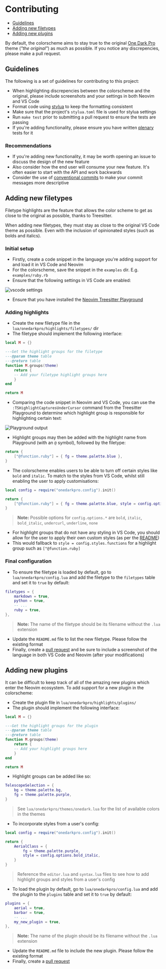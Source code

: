 # Contributing

- [Guidelines](#guidelines)
- [Adding new filetypes](#adding-new-filetypes)
- [Adding new plugins](#adding-new-plugins)

By default, the colorscheme aims to stay true to the original [One Dark Pro](https://github.com/Binaryify/OneDark-Pro)
theme (_"the original"_) as much as possible. If you notice any discrepencies, please make a pull request.

## Guidelines

The following is a set of guidelines for contributing to this project:

- When highlighting discrepencies between the colorscheme and the original, please include screenshots and your settings in both Neovim and VS Code
- Format code using [stylua](https://github.com/johnnymorganz/stylua) to keep the formatting consistent
- Make sure that the project's `stylua.toml` file is used for stylua settings
- Run `make test` prior to submitting a pull request to ensure the tests are passing
- If you're adding functionality, please ensure you have written [plenary](https://github.com/nvim-lua/plenary.nvim/blob/master/TESTS_README.md) tests for it

### Recommendations

- If you're adding new functionality, it may be worth opening an issue to discuss the design of the new feature
- Also consider how the end user will consume your new feature. It's often easier to start with the API and work backwards
- Consider the use of [conventional commits](https://www.conventionalcommits.org/en/v1.0.0/) to make your commit messages more descriptive

## Adding new filetypes
Filetype highlights are the feature that allows the color scheme to get as close to the original as possible, thanks to Treesitter.

When adding new filetypes, they must stay as close to the original VS Code theme as possible. Even with the inclusion of opinionated styles (such as bolds and italics).

### Initial setup

- Firstly, create a code snippet in the language you're adding support for and load it in VS Code and Neovim
- For the colorscheme, save the snippet in the `examples` dir. E.g. `examples/ruby.rb`
- Ensure that the following settings in VS Code are enabled:

<img src="https://user-images.githubusercontent.com/9512444/196125493-e4a84477-6396-49c5-b1a9-6c5c548458c0.png" alt="vscode settings" />

- Ensure that you have installed the [Neovim Treesitter Playground](https://github.com/nvim-treesitter/playground)

### Adding highlights

- Create the new filetype file in the `lua/onedarkpro/highlights/filetypes/` dir
- The filetype should implement the following interface:

```lua
local M = {}

---Get the highlight groups for the filetype
---@param theme table
---@return table
function M.groups(theme)
    return {
    -- Add your filetype highlight groups here
    }
end

return M
```

- Comparing the code snippet in Neovim and VS Code, you can use the `:TSHighlightCapturesUnderCursor` command from the Treesitter Playground to determine which highlight group is responsible for highlighting certain text:

<img src="https://user-images.githubusercontent.com/9512444/196629898-ce690157-99f5-4540-bdfa-e28ac3d5e012.png" alt="Playground output" />

- Highlight groups may then be added with the highlight name from Playground (with an `@` symbol), followed by the filetype:

```lua
return {
    ["@function.ruby"] = { fg = theme.palette.blue },
}
```

- The colorscheme enables users to be able to turn off certain styles like `bold` and `italic`. To match to the styles from VS Code, whilst still enabling the user to apply customisations:

```lua
local config = require("onedarkpro.config").init()

return {
    ["@function.ruby"] = { fg = theme.palette.blue, style = config.options.bold },
}
```
> **Note:** Possible options for `config.options.*` are `bold`, `italic`, `bold_italic`, `undercurl`, `underline`, `none`

- For highlight groups that do not have any styling in VS Code, you should allow for the user to apply their own custom styles (as per the [README](https://github.com/olimorris/onedarkpro.nvim#configuring-styles))
- This would fallback to `style = config.styles.functions` for a highlight group such as `["@function.ruby]`

### Final configuration

- To ensure the filetype is loaded by default, go to `lua/onedarkpro/config.lua` and add the filetype to the `filetypes` table and set it to `true` by default:

```lua
filetypes = {
    markdown = true,
    python = true,
    -- ...
    ruby = true,
},
```
> **Note:** The name of the filetype should be its filename without the `.lua` extension

- Update the `README.md` file to list the new filetype. Please follow the existing format
- Finally, create a [pull request](https://docs.github.com/en/pull-requests/collaborating-with-pull-requests/proposing-changes-to-your-work-with-pull-requests/about-pull-requests) and be sure to include a screenshot of the language in both VS Code and Neovim (after your modifications)

## Adding new plugins

It can be difficult to keep track of all of the amazing new plugins which enter the Neovim ecosystem. To add support for a new plugin in the colorscheme:

- Create the plugin file in `lua/onedarkpro/highlights/plugins/`
- The plugin should implement the following interface:
```lua
local M = {}

---Get the highlight groups for the plugin
---@param theme table
---@return table
function M.groups(theme)
    return {
    -- Add your highlight groups here
    }
end

return M
```
- Highlight groups can be added like so:
```lua
TelescopeSelection = {
    bg = theme.palette.bg,
    fg = theme.palette.purple,
}
```
> See `lua/onedarkpro/themes/onedark.lua` for the list of available colors in the themes

- To incorporate styles from a user's config:

```lua
local config = require("onedarkpro.config").init()

return {
    AerialClass = {
        fg = theme.palette.purple,
        style = config.options.bold_italic,
    }
}
```
> Reference the `editor.lua` and `syntax.lua` files to see how to add highlight groups and styles from a user's config

- To load the plugin by default, go to `lua/onedarkpro/config.lua` and add the plugin to the `plugins` table and set it to `true` by default:

```lua
plugins = {
    aerial = true,
    barbar = true,
    -- ...
    my_new_plugin = true,
},
```
> **Note:** The name of the plugin should be its filename without the `.lua` extension

- Update the `README.md` file to include the new plugin. Please follow the existing format
- Finally, create a [pull request](https://docs.github.com/en/pull-requests/collaborating-with-pull-requests/proposing-changes-to-your-work-with-pull-requests/about-pull-requests)

